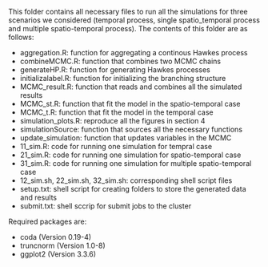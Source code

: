 This folder contains all necessary files to run all the simulations for three scenarios we considered (temporal process, single spatio_temporal process and multiple spatio-temporal process).  The contents of this folder are as follows:

* aggregation.R: function for aggregating a continous Hawkes process
* combineMCMC.R: function that combines two MCMC chains
* generateHP.R: function for generating Hawkes processes
* initializalabel.R: function for initializing the branching structure
* MCMC_result.R: function that reads and combines all the simulated results
* MCMC_st.R: function that fit the model in the spatio-temporal case
* MCMC_t.R: function that fit the model in the temporal case
* simulation_plots.R: reproduce all the figures in section 4
* simulationSource: function that sources all the necessary functions
* update_simulation: function that updates variables in the MCMC
* 11_sim.R: code for running one simulation for tempral case
* 21_sim.R: code for running one simulation for spatio-temporal case
* 31_sim.R: code for running one simulation for multiple spatio-temporal case
* 12_sim.sh, 22_sim.sh, 32_sim.sh: corresponding shell script files
* setup.txt: shell script for creating folders to store the generated data and results
* submit.txt: shell sccrip for submit jobs to the cluster


Required packages are:

* coda (Version 0.19-4)
* truncnorm (Version 1.0-8)
* ggplot2 (Version 3.3.6)

